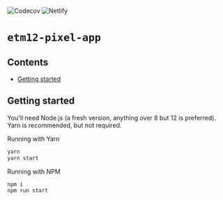 ![Codecov](https://img.shields.io/codecov/c/github/stuf/etm12-pixel-app?style=for-the-badge)
![Netlify](https://img.shields.io/netlify/8bfc2ad0-a348-4395-960e-c3331f794428?style=for-the-badge)

# `etm12-pixel-app`

## Contents

- [Getting started](#getting-started)

## Getting started

You'll need Node.js (a fresh version, anything over 8 but 12 is preferred). Yarn is recommended, but not required.

Running with Yarn

```sh
yarn
yarn start
```

Running with NPM

```sh
npm i
npm run start
```
